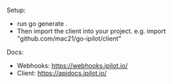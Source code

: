 Setup:
* run go generate .
* Then import the client into your project.
    e.g. import "github.com/mac21/go-ipilot/client"

Docs:
* Webhooks: https://webhooks.ipilot.io/
* Client: https://apidocs.ipilot.io/
